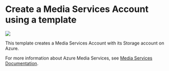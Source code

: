 # Create a Media Services Account using a template

<a href="https://portal.azure.com/#create/Microsoft.Template/uri/https%3A%2F%2Fraw.githubusercontent.com%2Farroyc%2Fazure-quickstart-templates%2Fmathieu-benoit%2Fadd-101-media-services-create%2F101-media-services-create%2Fazuredeploy.json" target="_blank">
    <img src="http://azuredeploy.net/deploybutton.png"/>
</a>

This template creates a Media Services Account with its Storage account on Azure.

For more information about Azure Media Services, see [Media Services Documentation](https://docs.microsoft.com/en-us/azure/media-services/).
